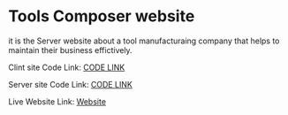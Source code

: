# Tools Composer website

it is the Server website about a tool manufacturaing company that helps to maintain their business effictively.

Clint site Code Link: [CODE LINK](https://github.com/SDKishor/tools-composer-clientside)

Server site Code Link: [CODE LINK](https://github.com/SDKishor/tools-composer-Serverside)

Live Website Link: [Website](https://tools-composer.web.app/)
